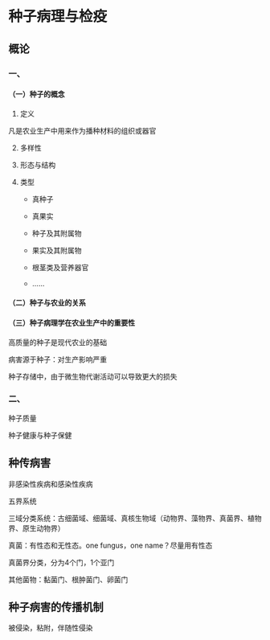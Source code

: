 # 种子病理与检疫

## 概论

### 一、

#### （一）种子的概念

1. 定义

凡是农业生产中用来作为播种材料的组织或器官

2. 多样性

3. 形态与结构

4. 类型

   - 真种子

   - 真果实

   - 种子及其附属物

   - 果实及其附属物

   - 根茎类及营养器官

   - ……
#### （二）种子与农业的关系

#### （三）种子病理学在农业生产中的重要性

高质量的种子是现代农业的基础

病害源于种子：对生产影响严重

种子存储中，由于微生物代谢活动可以导致更大的损失

### 二、

种子质量

种子健康与种子保健

## 种传病害

非感染性疾病和感染性疾病

五界系统

三域分类系统：古细菌域、细菌域、真核生物域（动物界、藻物界、真菌界、植物界、原生动物界）

真菌：有性态和无性态。one fungus，one name？尽量用有性态

真菌界分类，分为4个门，1个亚门

其他菌物：黏菌门、根肿菌门、卵菌门

## 种子病害的传播机制

被侵染，粘附，伴随性侵染
